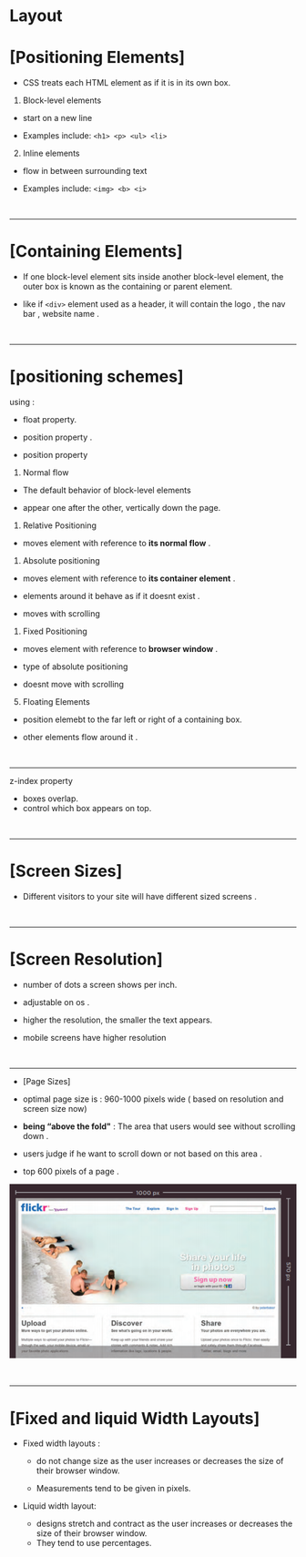# Layout


 # [Positioning Elements]


- CSS treats each HTML element as if it is in its
own box. 



1. Block-level elements

- start on a new line

- Examples include:
`<h1> <p> <ul> <li>`


2. Inline elements

- flow in between
surrounding text

- Examples include:
`<img> <b> <i>`



<br><hr>


# [Containing Elements]

- If one block-level element sits inside another
block-level element, the outer box is
known as the containing or parent element.


- like if `<div>` element used as a header, it will contain the logo , the nav bar , website name .



<br><hr>


# [positioning schemes]

using :

- float property.
- position property .


- position property

1. Normal flow

- The default behavior of block-level elements 

- appear one after the other, vertically down
the page.

1. Relative Positioning

- moves element with reference to 
**its normal flow**  .


1. Absolute positioning

- moves element with reference to **its container element** .

- elements around it behave as if it doesnt exist .

- moves with scrolling 

1. Fixed Positioning 

- moves element with reference to **browser window** .

- type of absolute positioning

- doesnt move with scrolling 


5. Floating Elements

- position elemebt to the far left or right of a
containing box. 

- other elements flow around it .


<br><hr>



z-index property
- boxes overlap. 
- control which box appears on top.



<br><hr>



# [Screen Sizes]


- Different visitors to your site will have different sized screens .


<br><hr>


# [Screen Resolution]

- number of dots a screen shows per inch.

- adjustable on os .

- higher the resolution, the
smaller the text appears. 

- mobile screens have higher resolution 


<br><hr>



- [Page Sizes]

- optimal page size is : 960-1000 pixels wide ( based on resolution and screen size now)

- **being “above the fold"** : The area that users
would see without scrolling down .

- users judge if he want to scroll down or not based on this area .

- top 600 pixels of a page .

![](c2.PNG)



<br><hr>

 

# [Fixed and liquid Width Layouts]

- Fixed width layouts :

  - do not
change size as the
user increases
or decreases
the size of their
browser window.

  - Measurements tend
to be given in pixels.



- Liquid width layout:

  - designs
stretch and contract
as the user increases
or decreases the
size of their browser
window. 
  - They tend to
use percentages.


